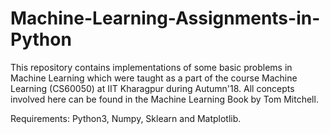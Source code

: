 # Machine-Learning-Assignments-in-Python
This repository contains implementations of some basic problems in Machine Learning which were taught as a part of the course Machine Learning (CS60050) at IIT Kharagpur during Autumn'18.
All concepts involved here can be found in the Machine Learning Book by Tom Mitchell.


Requirements: Python3, Numpy, Sklearn and Matplotlib.